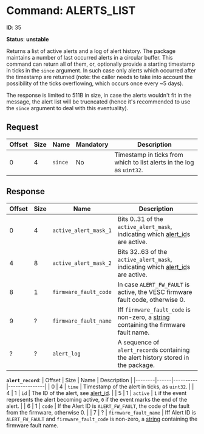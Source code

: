 # Command: ALERTS_LIST

**ID**: 35

**Status**: **unstable**

Returns a list of active alerts and a log of alert history. The package maintains a number of last occurred alerts in a circular buffer. This command can return all of them, or, optionally provide a starting timestamp in ticks in the `since` argument. In such case only alerts which occurred after the timestamp are returned (note: the caller needs to take into account the possibility of the ticks overflowing, which occurs once every ~5 days).

The response is limited to 511B in size, in case the alerts wouldn't fit in the message, the alert list will be trucncated (hence it's recommended to use the `since` argument to deal with this eventuality).

## Request

| Offset | Size | Name    | Mandatory | Description   |
|--------|------|---------|-----------|---------------|
| 0      | 4    | `since` | No        | Timestamp in ticks from which to list alerts in the log as `uint32`. |

## Response

| Offset | Size | Name                  | Description   |
|--------|------|-----------------------|---------------|
| 0      | 4    | `active_alert_mask_1` | Bits 0..31 of the `active_alert_mask`, indicating which [alert_id](alert_id.md)s are active. |
| 4      | 8    | `active_alert_mask_2` | Bits 32..63 of the `active_alert_mask`, indicating which [alert_id](alert_id.md)s are active. |
| 8      | 1    | `firmware_fault_code` | In case `ALERT_FW_FAULT` is active, the VESC firmware fault code, otherwise 0. |
| 9      | ?    | `firmware_fault_name` | Iff `firmware_fault_code` is non-zero, a [string](string.md) containing the firmware fault name.
| ?      | ?    | `alert_log`           | A sequence of `alert_record`s containing the alert history stored in the package. |

**`alert_record`**:
| Offset | Size | Name     | Description   |
|--------|------|----------|---------------|
| 0      | 4    | `time`   | Timestamp of the alert in ticks, as `uint32`. |
| 4      | 1    | `id`     | The ID of the alert, see [alert_id](alert_id.md). |
| 5      | 1    | `active` | `1` if the event represents the alert becoming active, `0` if the event marks the end of the alert. |
| 6      | 1    | `code`   | If the Alert ID is `ALERT_FW_FAULT`, the code of the fault from the firmware, otherwise 0. |
| 7      | ?    | `firmware_fault_name` | Iff Alert ID is `ALERT_FW_FAULT` and `firmware_fault_code` is non-zero, a [string](string.md) containing the firmware fault name.
